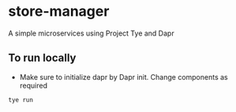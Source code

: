 # store-manager
A simple microservices using Project Tye and Dapr

## To run locally
- Make sure to initialize dapr by Dapr init. Change components as required
```
tye run
```
